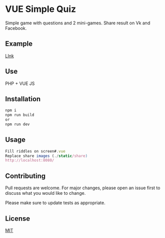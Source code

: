 # VUE Simple Quiz

Simple game with questions and 2 mini-games. Share result on Vk and Facebook.


## Example
[LInk](http://062019.kdeit.ru/)

## Use
PHP + VUE JS

## Installation



```bash
npm i
npm run build
or
npm run dev
```

## Usage

```javascript
Fill riddles on screen#.vue
Replace share images (./static/share)
http://localhost:8080/

```

## Contributing
Pull requests are welcome. For major changes, please open an issue first to discuss what you would like to change.

Please make sure to update tests as appropriate.

## License
[MIT](https://choosealicense.com/licenses/mit/)